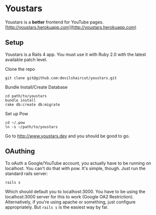 # Youstars
Youstars is a **better** frontend for YouTube pages.
[http://youstars.herokuapp.com](http://youstars.herokuapp.com)

## Setup
Youstars is a Rails 4 app. You must use it with Ruby 2.0 with the latest available patch level.

Clone the repo
```
git clone git@github.com:devilshaircut/youstars.git
```

Bundle Install/Create Database
```
cd path/to/youstars
bundle install
rake db:create db:migrate
```

Set up Pow
```
cd ~/.pow
ln -s ~/path/to/youstars
```

Go to http://www.youstars.dev and you should be good to go.

## OAuthing

To oAuth a Google/YouTube account, you actually have to be running on localhost.  You can't do that with pow.  It's simple, though.  Just run the standard rails server:

```
rails s
```

Which should default you to localhost:3000.  You have to be using the localhost:3000 server for this to work (Google OA2 Restriction).  Alternatively, if you're using apache or something, just configure appropriately.  But ```rails s``` is the easiest way by far.
